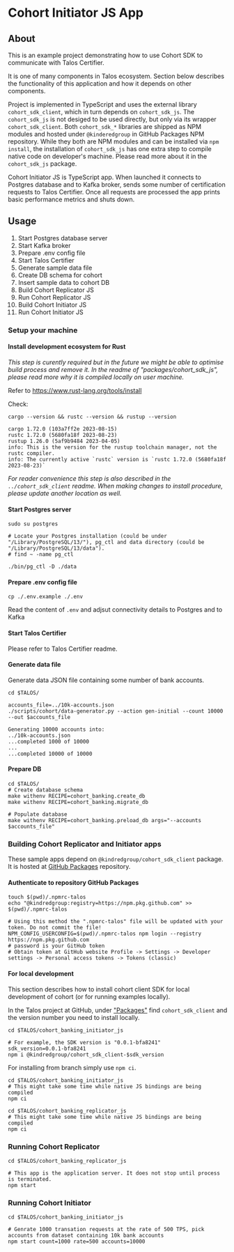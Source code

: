 # Cohort Initiator JS App

## About
This is an example project demonstrating how to use Cohort SDK to communicate with Talos Certifier.

It is one of many components in Talos ecosystem. Section below describes the functionality of this application and how it depends on other components.

Project is implemented in TypeScript and uses the external library `cohort_sdk_client`, which in turn depends on `cohort_sdk_js`. The `cohort_sdk_js` is not desiged to be used directly, but only via its wrapper `cohort_sdk_client`. Both `cohort_sdk_*` libraries are shipped as NPM modules and hosted under `@kinderedgroup` in GitHub Packages NPM repository. While they both are NPM modules and can be installed via `npm install`, the installation of `cohort_sdk_js` has one extra step to compile native code on developer's machine. Please read more about it in the `cohort_sdk_js` package.

Cohort Initiator JS is TypeScript app. When launched it connects to Postgres database and to Kafka broker, sends some number of certification requests to Talos Certifier. Once all requests are processed the app prints basic performance metrics and shuts down.

## Usage

1. Start Postgres database server
1. Start Kafka broker
1. Prepare .env config file
1. Start Talos Certifier
1. Generate sample data file
1. Create DB schema for cohort
1. Insert sample data to cohort DB
1. Build Cohort Replicator JS
1. Run Cohort Replicator JS
1. Build Cohort Initiator JS
1. Run Cohort Initiator JS

### Setup your machine

#### Install development ecosystem for Rust

<em>This step is curently required but in the future we might be able to optimise build process and remove it. In the readme of "packages/cohort_sdk_js", please read more why it is compiled locally on user machine.</em>

Refer to https://www.rust-lang.org/tools/install

Check:
```
cargo --version && rustc --version && rustup --version

cargo 1.72.0 (103a7ff2e 2023-08-15)
rustc 1.72.0 (5680fa18f 2023-08-23)
rustup 1.26.0 (5af9b9484 2023-04-05)
info: This is the version for the rustup toolchain manager, not the rustc compiler.
info: The currently active `rustc` version is `rustc 1.72.0 (5680fa18f 2023-08-23)`
```

<em>For reader convenience this step is also described in the `../cohort_sdk_client` readme. When making changes to install procedure, please update another location as well.</em>

#### Start Postgres server

```
sudo su postgres

# Locate your Postgres installation (could be under "/Library/PostgreSQL/13/"), pg_ctl and data directory (could be "/Library/PostgreSQL/13/data").
# find ~ -name pg_ctl

./bin/pg_ctl -D ./data

```

#### Prepare .env config file
```
cp ./.env.example ./.env

```
Read the content of `.env` and adjsut connectivity details to Postgres and to Kafka

#### Start Talos Certifier

Please refer to Talos Certifier readme.

#### Generate data file

Generate data JSON file containing some number of bank accounts.

```
cd $TALOS/

accounts_file=../10k-accounts.json
./scripts/cohort/data-generator.py --action gen-initial --count 10000 --out $accounts_file

Generating 10000 accounts into:
../10k-accounts.json
...completed 1000 of 10000
...
...completed 10000 of 10000
```

#### Prepare DB

```
cd $TALOS/
# Create database schema
make withenv RECIPE=cohort_banking.create_db
make withenv RECIPE=cohort_banking.migrate_db

# Populate database
make withenv RECIPE=cohort_banking.preload_db args="--accounts $accounts_file"
```

### Building Cohort Replicator and Initiator apps

These sample apps depend on `@kindredgroup/cohort_sdk_client` package. It is hosted at [GitHub Packages](https://npm.pkg.github.com) repository.

#### Authenticate to repository GitHub Packages
```
touch $(pwd)/.npmrc-talos
echo "@kindredgroup:registry=https://npm.pkg.github.com" >> $(pwd)/.npmrc-talos

# Using this method the ".npmrc-talos" file will be updated with your token. Do not commit the file!
NPM_CONFIG_USERCONFIG=$(pwd)/.npmrc-talos npm login --registry https://npm.pkg.github.com
# password is your GitHub token
# Obtain token at GitHub website Profile -> Settings -> Developer settings -> Personal access tokens -> Tokens (classic)
```

#### For local development

This section describes how to install cohort client SDK for local development of cohort (or for running examples locally).

In the Talos project at GitHub, under ["Packages"](https://github.com/orgs/kindredgroup/packages?repo_name=talos) find `cohort_sdk_client` and the version number you need to install locally.

```
cd $TALOS/cohort_banking_initiator_js

# For example, the SDK version is "0.0.1-bfa8241"
sdk_version=0.0.1-bfa8241
npm i @kindredgroup/cohort_sdk_client-$sdk_version
```

For installing from branch simply use `npm ci`.

```
cd $TALOS/cohort_banking_initiator_js
# This might take some time while native JS bindings are being compiled
npm ci

cd $TALOS/cohort_banking_replicator_js
# This might take some time while native JS bindings are being compiled
npm ci
```

### Running Cohort Replicator
```
cd $TALOS/cohort_banking_replicator_js

# This app is the application server. It does not stop until process is terminated.
npm start
```

### Running Cohort Initiator
```
cd $TALOS/cohort_banking_initiator_js

# Genrate 1000 transation requests at the rate of 500 TPS, pick accounts from dataset containing 10k bank accounts
npm start count=1000 rate=500 accounts=10000
```